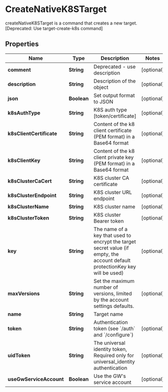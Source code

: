 

# CreateNativeK8STarget

createNativeK8STarget is a command that creates a new target. [Deprecated: Use target-create-k8s command]

## Properties

| Name | Type | Description | Notes |
|------------ | ------------- | ------------- | -------------|
|**comment** | **String** | Deprecated - use description |  [optional] |
|**description** | **String** | Description of the object |  [optional] |
|**json** | **Boolean** | Set output format to JSON |  [optional] |
|**k8sAuthType** | **String** | K8S auth type [token/certificate] |  [optional] |
|**k8sClientCertificate** | **String** | Content of the k8 client certificate (PEM format) in a Base64 format |  [optional] |
|**k8sClientKey** | **String** | Content of the k8 client private key (PEM format) in a Base64 format |  [optional] |
|**k8sClusterCaCert** | **String** | K8S cluster CA certificate |  [optional] |
|**k8sClusterEndpoint** | **String** | K8S cluster URL endpoint |  [optional] |
|**k8sClusterName** | **String** | K8S cluster name |  [optional] |
|**k8sClusterToken** | **String** | K8S cluster Bearer token |  [optional] |
|**key** | **String** | The name of a key that used to encrypt the target secret value (if empty, the account default protectionKey key will be used) |  [optional] |
|**maxVersions** | **String** | Set the maximum number of versions, limited by the account settings defaults. |  [optional] |
|**name** | **String** | Target name |  |
|**token** | **String** | Authentication token (see &#x60;/auth&#x60; and &#x60;/configure&#x60;) |  [optional] |
|**uidToken** | **String** | The universal identity token, Required only for universal_identity authentication |  [optional] |
|**useGwServiceAccount** | **Boolean** | Use the GW&#39;s service account |  [optional] |



